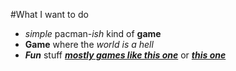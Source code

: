#What I want to do
* _simple_ pacman-_ish_ kind of **game**
* **Game** where the _world is a hell_
* **_Fun_** stuff [**_mostly games like this one_**](https://www.callofduty.com/en/infinitewarfare)
  or [**_this one_**](https://www.destinythegame.com/en/home)